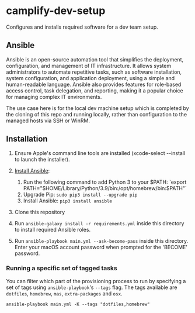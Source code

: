# camplify-dev-setup

Configures and installs required software for a dev team setup.

## Ansible

Ansible is an open-source automation tool that simplifies the deployment, configuration, and management of IT infrastructure. It allows system administrators to automate repetitive tasks, such as software installation, system configuration, and application deployment, using a simple and human-readable language. Ansible also provides features for role-based access control, task delegation, and reporting, making it a popular choice for managing complex IT environments.

The use case here is for the local dev machine setup which is completed by the cloning of this repo and running locally, rather than configuration to the managed hosts via SSH or WinRM.

## Installation

1. Ensure Apple's command line tools are installed (xcode-select --install to launch the installer).
2. [Install Ansible](https://docs.ansible.com/ansible/latest/installation_guide/index.html):

    1. Run the following command to add Python 3 to your $PATH: `export PATH="$HOME/Library/Python/3.9/bin:/opt/homebrew/bin:$PATH"`
    2. Upgrade Pip: `sudo pip3 install --upgrade pip`
    3. Install Ansible: `pip3 install ansible`

3. Clone this repository
4. Run `ansible-galaxy install -r requirements.yml` inside this directory to install required Ansible roles.
5. Run `ansible-playbook main.yml --ask-become-pass` inside this directory. Enter your macOS account password when prompted for the 'BECOME' password.

### Running a specific set of tagged tasks

You can filter which part of the provisioning process to run by specifying a set of tags using `ansible-playbook`'s `--tags` flag. The tags available are `dotfiles`, `homebrew`, `mas`, `extra-packages` and `osx`.

    ansible-playbook main.yml -K --tags "dotfiles,homebrew"

